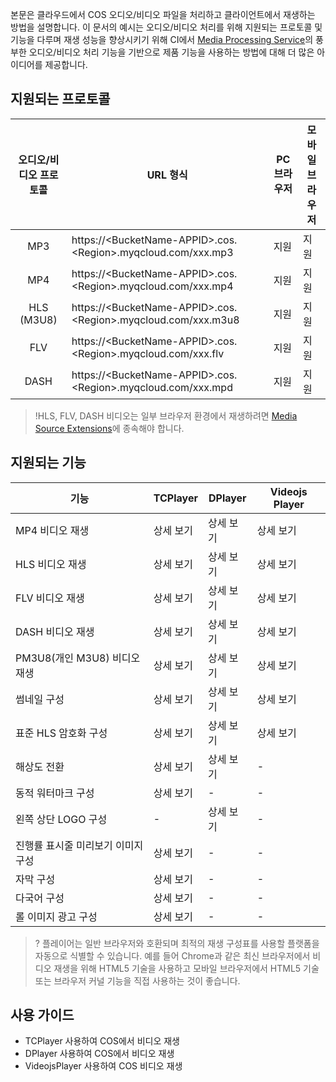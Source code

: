 본문은 클라우드에서 COS 오디오/비디오 파일을 처리하고 클라이언트에서 재생하는 방법을 설명합니다. 이 문서의 예시는 오디오/비디오 처리를 위해 지원되는 프로토콜 및 기능을 다루며 재생 성능을 향상시키기 위해 CI에서 [Media Processing Service](https://www.tencentcloud.com/document/product/1045/46980)의 풍부한 오디오/비디오 처리 기능을 기반으로 제품 기능을 사용하는 방법에 대해 더 많은 아이디어를 제공합니다.

## 지원되는 프로토콜

|   오디오/비디오 프로토콜    | URL 형식                                                 | PC 브라우저 | 모바일 브라우저 |
| :-------------: | ------------------------------------------------------------ | --------- | ------------ |
|       MP3       | https://&lt;BucketName-APPID&gt;.cos.&lt;Region&gt;.myqcloud.com/xxx.mp3 | 지원      | 지원         |
|       MP4       | https://&lt;BucketName-APPID&gt;.cos.&lt;Region&gt;.myqcloud.com/xxx.mp4 | 지원      | 지원         |
| HLS<br/>(M3U8) | https://&lt;BucketName-APPID&gt;.cos.&lt;Region&gt;.myqcloud.com/xxx.m3u8 | 지원      | 지원         |
|       FLV       | https://&lt;BucketName-APPID&gt;.cos.&lt;Region&gt;.myqcloud.com/xxx.flv | 지원      | 지원         |
|      DASH       | https://&lt;BucketName-APPID&gt;.cos.&lt;Region&gt;.myqcloud.com/xxx.mpd | 지원      | 지원         |

>!HLS, FLV, DASH 비디오는 일부 브라우저 환경에서 재생하려면 <a href="https://caniuse.com/?search=Media Source Extensions">Media Source Extensions</a>에 종속해야 합니다.

## 지원되는 기능

| 기능                       | TCPlayer | DPlayer | Videojs Player |
| -------------------------- | --------------- | -------------- | -------------- |
| MP4 비디오 재생          | 상세 보기        | 상세 보기       | 상세 보기       |
| HLS 비디오 재생          | 상세 보기        | 상세 보기       | 상세 보기       |
| FLV 비디오 재생          | 상세 보기        | 상세 보기       | 상세 보기       |
| DASH 비디오 재생         | 상세 보기        | 상세 보기       | 상세 보기       |
| PM3U8(개인 M3U8) 비디오 재생 | 상세 보기        | 상세 보기       | 상세 보기       |
| 썸네일 구성                 | 상세 보기        | 상세 보기       | 상세 보기       |
| 표준 HLS 암호화 구성          | 상세 보기        | 상세 보기       | 상세 보기       |
| 해상도 전환                 | 상세 보기        | 상세 보기       | -              |
| 동적 워터마크 구성               | 상세 보기        | -              | -              |
| 왼쪽 상단 LOGO 구성            | -               | 상세 보기       | -              |
| 진행률 표시줄 미리보기 이미지 구성             | 상세 보기        | -              | -              |
| 자막 구성                   | 상세 보기        | -              | -              |
| 다국어 구성                 | 상세 보기        | -              | -              |
| 롤 이미지 광고 구성               | 상세 보기        | -              | -              |

>? 플레이어는 일반 브라우저와 호환되며 최적의 재생 구성표를 사용할 플랫폼을 자동으로 식별할 수 있습니다. 예를 들어 Chrome과 같은 최신 브라우저에서 비디오 재생을 위해 HTML5 기술을 사용하고 모바일 브라우저에서 HTML5 기술 또는 브라우저 커널 기능을 직접 사용하는 것이 좋습니다.

## 사용 가이드
- TCPlayer 사용하여 COS에서 비디오 재생
- DPlayer 사용하여 COS에서 비디오 재생
- VideojsPlayer 사용하여 COS 비디오 재생


